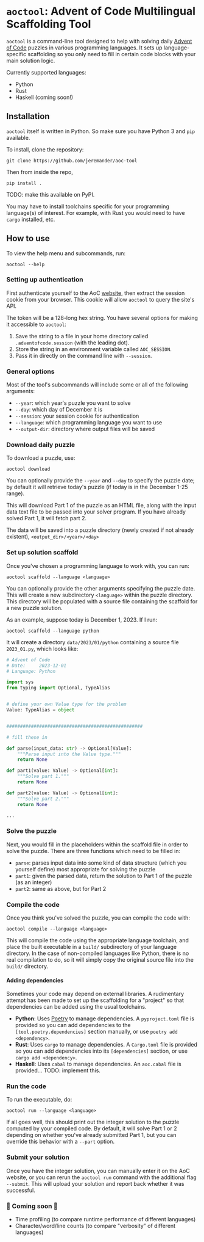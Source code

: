 # `aoctool`: Advent of Code Multilingual Scaffolding Tool

`aoctool` is a command-line tool designed to help with solving daily [Advent of Code](https://adventofcode.com) puzzles in various programming languages. It sets up language-specific scaffolding so you only need to fill in certain code blocks with your main solution logic.

Currently supported languages:

- Python
- Rust
- Haskell (coming soon!)

## Installation

`aoctool` itself is written in Python. So make sure you have Python 3 and `pip` available.

To install, clone the repository:

```text
git clone https://github.com/jeremander/aoc-tool
```

Then from inside the repo,

```text
pip install .
```

TODO: make this available on PyPI.

You may have to install toolchains specific for your programming language(s) of interest. For example, with Rust you would need to have `cargo` installed, etc.

## How to use

To view the help menu and subcommands, run:

```text
aoctool --help
```

### Setting up authentication

First authenticate yourself to the AoC [website](https://adventofcode.com/2023/auth/login), then extract the session cookie from your browser. This cookie will allow `aoctool` to query the site's API.

The token will be a 128-long hex string. You have several options for making it accessible to `aoctool`:

1. Save the string to a file in your home directory called `.adventofcode.session` (with the leading dot).
2. Store the string in an environment variable called `AOC_SESSION`.
3. Pass it in directly on the command line with `--session`.

### General options

Most of the tool's subcommands will include some or all of the following arguments:

- `--year`: which year's puzzle you want to solve
- `--day`: which day of December it is
- `--session`: your session cookie for authentication
- `--language`: which programming language you want to use
- `--output-dir`: directory where output files will be saved

### Download daily puzzle

To download a puzzle, use:

```text
aoctool download
```

You can optionally provide the `--year` and `--day` to specify the puzzle date; by default it will retrieve today's puzzle (if today is in the December 1-25 range).

This will download Part 1 of the puzzle as an HTML file, along with the input data text file to be passed into your solver program. If you have already solved Part 1, it will fetch part 2.

The data will be saved into a puzzle directory (newly created if not already existent), `<output_dir>/<year>/<day>`

### Set up solution scaffold

Once you've chosen a programming language to work with, you can run:

```text
aoctool scaffold --language <language>
```

You can optionally provide the other arguments specifying the puzzle date. This will create a new subdirectory `<language>` within the puzzle directory. This directory will be populated with a source file containing the scaffold for a new puzzle solution.

As an example, suppose today is December 1, 2023. If I run:

```text
aoctool scaffold --language python
```

It will create a directory `data/2023/01/python` containing a source file `2023_01.py`, which looks like:

```python
# Advent of Code
# Date:     2023-12-01
# Language: Python

import sys
from typing import Optional, TypeAlias


# define your own Value type for the problem
Value: TypeAlias = object


##################################################

# fill these in

def parse(input_data: str) -> Optional[Value]:
    """Parse input into the Value type."""
    return None

def part1(value: Value) -> Optional[int]:
    """Solve part 1."""
    return None

def part2(value: Value) -> Optional[int]:
    """Solve part 2."""
    return None

...
```

### Solve the puzzle

Next, you would fill in the placeholders within the scaffold file in order to solve the puzzle. There are three functions which need to be filled in:

- `parse`: parses input data into some kind of data structure (which you yourself define) most appropriate for solving the puzzle
- `part1`: given the parsed data, return the solution to Part 1 of the puzzle (as an integer)
- `part2`: same as above, but for Part 2

### Compile the code

Once you think you've solved the puzzle, you can compile the code with:

```text
aoctool compile --language <language>
```

This will compile the code using the appropriate language toolchain, and place the built executable in a `build/` subdirectory of your language directory. In the case of non-compiled languages like Python, there is no real compilation to do, so it will simply copy the original source file into the `build/` directory.

#### Adding dependencies

Sometimes your code may depend on external libraries. A rudimentary attempt has been made to set up the scaffolding for a "project" so that dependencies can be added using the usual toolchains.

- **Python**: Uses [Poetry](https://python-poetry.org) to manage dependencies. A `pyproject.toml` file is provided so you can add dependencies to the `[tool.poetry.dependencies]` section manually, or use `poetry add <dependency>`.
- **Rust**: Uses `cargo` to manage dependencies. A `Cargo.toml` file is provided so you can add dependencies into its `[dependencies]` section, or use `cargo add <dependency>`.
- **Haskell**: Uses `cabal` to manage dependencies. An `aoc.cabal` file is provided... TODO: implement this.

### Run the code

To run the executable, do:

```text
aoctool run --language <language>
```

If all goes well, this should print out the integer solution to the puzzle computed by your compiled code. By default, it will solve Part 1 or 2 depending on whether you've already submitted Part 1, but you can override this behavior with a `--part` option.

### Submit your solution

Once you have the integer solution, you can manually enter it on the AoC website, or you can rerun the `aoctool run` command with the additional flag `--submit`. This will upload your solution and report back whether it was successful.

### 🚧 Coming soon 🚧

- Time profiling (to compare runtime performance of different languages)
- Character/word/line counts (to compare "verbosity" of different languages)

